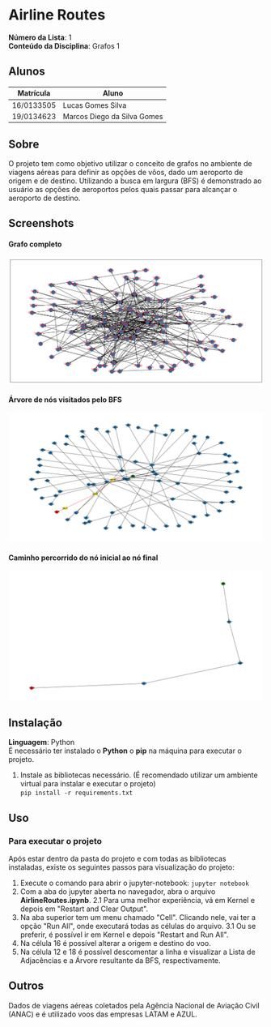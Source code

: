# Airline Routes

**Número da Lista**: 1<br>
**Conteúdo da Disciplina**: Grafos 1<br>

## Alunos
|Matrícula | Aluno |
| -- | -- |
| 16/0133505  |  Lucas Gomes Silva |
| 19/0134623  |  Marcos Diego da Silva Gomes |

## Sobre 
O projeto tem como objetivo utilizar o conceito de grafos no ambiente de viagens aéreas para definir as opções de vôos, dado um aeroporto de origem e de destino. Utilizando a busca em largura (BFS) é demonstrado ao usuário as opções de aeroportos pelos quais passar para alcançar o aeroporto de destino.

## Screenshots
#### Grafo completo
![complete_graph](image/complete_graph.png)
#### Árvore de nós visitados pelo BFS
![traversal_tree](image/traversal_tree.png)
#### Caminho percorrido do nó inicial ao nó final
![path](image/path.png)

## Instalação 
**Linguagem**: Python<br>
É necessário ter instalado o **Python** o **pip** na máquina para executar o projeto.

1. Instale as bibliotecas necessário. (É recomendado utilizar um ambiente virtual para instalar e executar o projeto) <br>
    ``` pip install -r requirements.txt ```

## Uso 
### Para executar o projeto
Após estar dentro da pasta do projeto e com todas as bibliotecas instaladas, existe os seguintes passos para visualização do projeto: <br>
1. Execute o comando para abrir o jupyter-notebook:
    ``` jupyter notebook ```
2. Com a aba do jupyter aberta no navegador, abra o arquivo **AirlineRoutes.ipynb**.
    2.1 Para uma melhor experiência, vá em Kernel e depois em "Restart and Clear Output".
3. Na aba superior tem um menu chamado "Cell". Clicando nele, vai ter a opção "Run All", onde executará todas as células do arquivo.
    3.1 Ou se preferir, é possível ir em Kernel e depois "Restart and Run All".
4. Na célula 16 é possível alterar a origem e destino do voo.
5. Na célula 12 e 18 é possível descomentar a linha e visualizar a Lista de Adjacências e a Árvore resultante da BFS, respectivamente.

## Outros 
Dados de viagens aéreas coletados pela Agência Nacional de Aviação Civil (ANAC) e é utilizado voos das empresas LATAM e AZUL.




